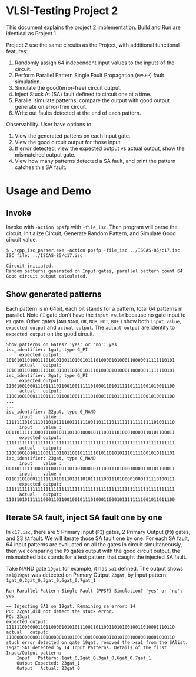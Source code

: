 # VLSI-Testing Project 2

This document explains the project 2 implementation. Build and Run are identical as Project 1.

Project 2 use the same circuits as the Project, with additional functional features:
1. Randomly assign 64 independent input values to the inputs of the circuit.
2. Perform Parallel Pattern Single Fault Propagation (`PPSFP`) fault simulation.
3. Simulate the good(error-free) circuit output.
4. Inject Stuck At (SA) fault defined to circuit one at a time.
5. Parallel simulate patterns, compare the output with good output generate on error-free circuit.
6. Write out faults detected at the end of each pattern.

Observability. User have options to:
1.  View the generated pattens on each Input gate.
2.  View the good circuit output for those input.
3.  If error detected, view the expected output vs actual output, show the mismatched output gate.
4.  View how many patterns detected a SA fault, and print the pattern catches this SA fault.


# Usage and Demo
## Invoke

Invoke with `-action ppsfp` with `-file_isc`. Then program will 
    parse the circuit, Initialize Circuit, Generate Random Pattern, and Simulate Good circuit value.

```
$ ./cpp_isc_parser.exe -action ppsfp -file_isc ../ISCAS-85/c17.isc 
ISC file: ../ISCAS-85/c17.isc

Circuit initiated.
Random patterns generated on Input gates, parallel pattern count 64.
Good circuit output calculated.
```

## Show generated patterns
Each pattern is in 64bit, each bit stands for a pattern, total 64 patterns in parallel.
Note `PI` gate don't have the `input vaule` because no gate input to `PI` gate.
Other gates (`AND`,`NAND`, `OR`, `NOR`, `NOT`, `BUF` ) show both `input value`, `expected output` and `actual output`.
The `actual output` are identify to `expected output` on the good circuit. 
```
Show patterns on Gates? 'yes' or 'no': yes
isc_identifier: 1gat, type G_PI
	 expected output: 1010101101001110101010011010010111010000101000110000011111110101
	 actual   output: 1010101101001110101010011010010111010000101000110000011111110101
isc_identifier: 2gat, type G_PI
	 expected output: 1100100100011101111011001001111101000110101111101111001010011100
	 actual   output: 1100100100011101111011001001111101000110101111101111001010011100
...
...
isc_identifier: 22gat, type G_NAND
	 input    value : 1111111010111011010111100111111001101111011111111111111101001110
	 input    value : 0011011111100011100100110110100010111001110100010000110101100011
	 expected output: 1111111111111111111111111111111111111111111111111111111111111111
	 actual   output: 1100100101011100111011011001011111010110101011101111001010111101
isc_identifier: 23gat, type G_NAND
	 input    value : 0011011111100011100100110110100010111001110100010000110101100011
	 input    value : 0110110100011111110101110111101011111001110100001000111110100111
	 expected output: 1111111111111111111111111111111111111111111111111111111111111111
	 actual   output: 1101101011111100011011001001011101000110001011111111001011011100

```

## Iterate SA fault, inject SA fault one by one
In `c17.isc`, there are 5 Primary Input (`PI`) gates, 2 Primary Output (`PO`) gates, and 23 `SA` fault. We will iterate those SA fault one by one. For each SA fault, 64 input patterns are evaluated on all the gates in circuit simultaneously, then we comparing the `PO` gates output with the good circuit output, the mismatched bits stands for a test pattern that caught the injected SA fault.

Take NAND gate `19gat` for example, it has `sa1` defined.
The output shows `sa1@19gat` was detected on Primary Output `23gat`, by input pattern: `1gat_0,2gat_0,3gat_0,6gat_0,7gat_1`

```
Run Parallel Pattern Single Fault (PPSF) Simulation? 'yes' or 'no': yes

== Injecting SA1 on 19gat. Remaining sa error: 14
PO: 22gat,did not detect the stuck error. 
PO: 23gat
expected output: 1111110000001101100001010101110011011001101010010011010001110110
actual   output: 1100000000001101000001010100010010000001101010010000010001000110
stuck error detected on gate 19gat, removed the >sa1 from the SAlist.
19gat SA1 detected by 14 Input Patterns. Details of the first Input/Output pattern:
	Input   Pattern: 1gat_0,2gat_0,3gat_0,6gat_0,7gat_1
	Output Expected: 23gat_1
	Output   Actual: 23gat_0
```